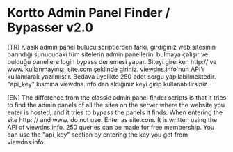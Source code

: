 # Kortto Admin Panel Finder / Bypasser v2.0

[TR] Klasik admin panel bulucu scriptlerden farkı, girdiğiniz web sitesinin barındığı sunucudaki tüm sitelerin admin panellerini bulmaya çalışır ve bulduğu panellere login bypass denemesi yapar. Siteyi girerken http:// ve www. kullanmayınız. site.com şeklinde giriniz. viewdns.info'nun API'ı kullanılarak yazılmıştır. Bedava üyelikte 250 adet sorgu yapılabilmektedir. "api_key" kısmına viewdns.info'dan aldığınız keyi girip kullanabilirsiniz.

[EN] The difference from the classic admin panel finder scripts is that it tries to find the admin panels of all the sites on the server where the website you enter is hosted, and it tries to bypass the panels it finds. When entering the site http: // and www. do not use. Enter as site.com. It is written using the API of viewdns.info. 250 queries can be made for free membership. You can use the "api_key" section by entering the key you got from viewdns.info.
